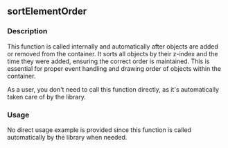 ## sortElementOrder

### Description

This function is called internally and automatically after objects are added or removed from the container. It sorts all objects by their z-index and the time they were added, ensuring the correct order is maintained. This is essential for proper event handling and drawing order of objects within the container.

As a user, you don't need to call this function directly, as it's automatically taken care of by the library.

### Usage

No direct usage example is provided since this function is called automatically by the library when needed.
